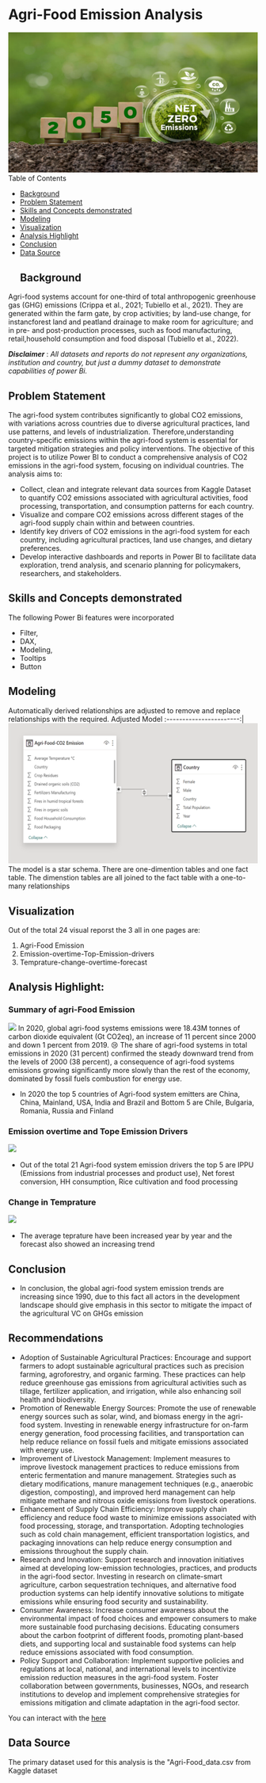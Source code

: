 # Agri-Food Emission Analysis
![](Background-Emission.png)
Table of Contents
- [Background](Project_Background)
- [Problem Statement](Problem_Statement)
- [Skills and Concepts demonstrated](Skills_Concepts_demonstrated)
- [Modeling](Modeling)
- [Visualization](Visualization)
- [Analysis Highlight](Analysis_Highlight)
- [Conclusion](Recommendations)
- [Data Source](Data_Source)
  ## Background
Agri-food systems account for one-third of total anthropogenic greenhouse gas (GHG) emissions (Crippa et al., 2021; Tubiello et al., 2021). They are generated within the farm gate, by crop activities; by land-use change, for instancforest land and peatland drainage to make room for agriculture; and in pre- and post-production processes, such as food  manufacturing, retail,household consumption and food disposal (Tubiello et al., 2022).

**_Disclaimer_** : _All datasets and reports do not represent any organizations, institution and country, but just a dummy dataset to demonstrate capabilities of power Bi._
## Problem Statement 
The agri-food system contributes significantly to global CO2 emissions, with variations across countries due to diverse agricultural practices, land use patterns, and levels of industrialization. Therefore,understanding country-specific emissions within the agri-food system is essential for targeted mitigation strategies and policy interventions. The objective of this project is to utilize Power BI to conduct a comprehensive analysis  of CO2 emissions in the agri-food system, focusing on individual countries. The analysis aims to: 
- Collect, clean and integrate relevant data sources from Kaggle Dataset to quantify CO2 emissions associated with agricultural activities, food processing, transportation, and consumption patterns for each country. 
- Visualize and compare CO2 emissions across different stages of the agri-food supply chain within and between countries. 
- Identify key drivers of CO2 emissions in the agri-food system for each country, including agricultural practices, land use changes, and dietary preferences.
- Develop interactive dashboards and reports in Power BI to facilitate data exploration, trend analysis, and scenario planning for policymakers, researchers, and stakeholders.
## Skills and Concepts demonstrated
The following Power Bi features were incorporated
- Filter, 
- DAX,
- Modeling,
- Tooltips
- Button
## Modeling
Automatically derived relationships are adjusted to remove and replace relationships with the required.
Adjusted Model
:-----------------------:|![](PBI-Modeling.png)
The model is a star schema.
There are one-dimention tables and one fact table. The dimenstion tables are all joined to the fact table with a one-to-many relationships
## Visualization
Out of the total 24 visual reporst the 3 all in one pages are: 
1. Agri-Food Emission
2. Emission-overtime-Top-Emission-drivers
3. Temprature-change-overtime-forecast
   
## Analysis Highlight:
### Summary of agri-Food Emission
![](Agri-Food-Emission.png)
In 2020, global agri-food systems emissions were 18.43M tonnes of carbon dioxide equivalent (Gt CO2eq), an increase of 11 percent since 2000 and down 1 percent from 2019. 😢
The share of agri-food systems in total emissions in 2020 (31 percent) confirmed the steady downward trend from the levels of 2000 (38 percent), a consequence of agri-food systems emissions growing significantly more slowly than the rest of the economy, dominated by fossil fuels combustion for energy use. 
- In 2020 the top 5 countries of Agri-food system emitters are China, China, Mainland, USA, India and Brazil and Bottom 5 are Chile, Bulgaria, Romania, Russia and Finland 
### Emission overtime and Tope Emission Drivers
![](Emission-Overtime-Top-Emission-drivers.png)
- Out of the total 21 Agri-food system emission drivers the top 5 are IPPU (Emissions from industrial processes and product use), Net forest conversion, HH consumption, Rice cultivation and food processing
### Change in Temprature
![](Temprature-change-overime-forecast.png)
- The average teprature have been increased year by year and the forecast also showed an increasing trend
## Conclusion
- In conclusion, the global agri-food system emission trends are increasing since 1990, due to this fact all actors in the development landscape should give emphasis in this sector to mitigate the impact of the agricultural VC on GHGs emission 
## Recommendations 
- Adoption of Sustainable Agricultural Practices: Encourage and support farmers to adopt sustainable agricultural practices such as precision farming, agroforestry, and organic farming. These practices can help reduce greenhouse gas emissions from agricultural activities such as tillage, fertilizer application, and irrigation, while also enhancing soil health and biodiversity.
- Promotion of Renewable Energy Sources: Promote the use of renewable energy sources such as solar, wind, and biomass energy in the agri-food system. Investing in renewable energy infrastructure for on-farm energy generation, food processing facilities, and transportation can help reduce reliance on fossil fuels and mitigate emissions associated with energy use.
- Improvement of Livestock Management: Implement measures to improve livestock management practices to reduce emissions from enteric fermentation and manure management. Strategies such as dietary modifications, manure management techniques (e.g., anaerobic digestion, composting), and improved herd management can help mitigate methane and nitrous oxide emissions from livestock operations.
- Enhancement of Supply Chain Efficiency: Improve supply chain efficiency and reduce food waste to minimize emissions associated with food processing, storage, and transportation. Adopting technologies such as cold chain management, efficient transportation logistics, and packaging innovations can help reduce energy consumption and emissions throughout the supply chain.
- Research and Innovation: Support research and innovation initiatives aimed at developing low-emission technologies, practices, and products in the agri-food sector. Investing in research on climate-smart agriculture, carbon sequestration techniques, and alternative food production systems can help identify innovative solutions to mitigate emissions while ensuring food security and sustainability.
- Consumer Awareness: Increase consumer awareness about the environmental impact of food choices and empower consumers to make more sustainable food purchasing decisions. Educating consumers about the carbon footprint of different foods, promoting plant-based diets, and supporting local and sustainable food systems can help reduce emissions associated with food consumption.
- Policy Support and Collaboration: Implement supportive policies and regulations at local, national, and international levels to incentivize emission reduction measures in the agri-food system. Foster collaboration between governments, businesses, NGOs, and research institutions to develop and implement comprehensive strategies for emissions mitigation and climate adaptation in the agri-food sector.

You can interact with the [here](https://app.powerbi.com/groups/me/reports/d15d50de-0ca1-440a-a72f-9d7800248ccd/ReportSection?experience=power-bi)
## Data Source
The primary dataset used for this analysis is the "Agri-Food_data.csv from Kaggle dataset

